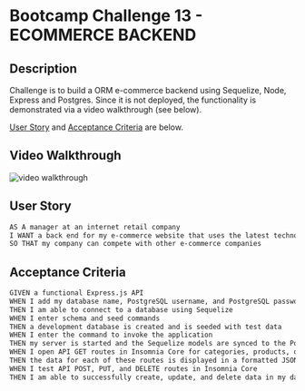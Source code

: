 # Bootcamp Challenge 13 - ECOMMERCE BACKEND

## Description

Challenge is to build a ORM e-commerce backend using Sequelize, Node, Express and Postgres. Since it is not deployed, the functionality is demonstrated via a video walkthrough (see below).

[User Story](#user-story) and [Acceptance Criteria](#acceptance-criteria) are below.

## Video Walkthrough

![video walkthrough](https://drive.google.com/file/d/1MOtLwkQ5RSNnSA-iMvP-0XqNm-5hEae5/view?usp=sharing "link to walkthrough")

## User Story

```md
AS A manager at an internet retail company
I WANT a back end for my e-commerce website that uses the latest technologies
SO THAT my company can compete with other e-commerce companies
```

## Acceptance Criteria

```md
GIVEN a functional Express.js API
WHEN I add my database name, PostgreSQL username, and PostgreSQL password to an environment variable file
THEN I am able to connect to a database using Sequelize
WHEN I enter schema and seed commands
THEN a development database is created and is seeded with test data
WHEN I enter the command to invoke the application
THEN my server is started and the Sequelize models are synced to the PostgreSQL database
WHEN I open API GET routes in Insomnia Core for categories, products, or tags
THEN the data for each of these routes is displayed in a formatted JSON
WHEN I test API POST, PUT, and DELETE routes in Insomnia Core
THEN I am able to successfully create, update, and delete data in my database
```

